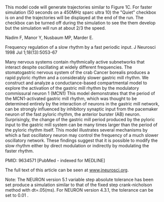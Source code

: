 This model code will generate trajectories similar to Figure 1C.
For faster simulation (50 seconds on a 450MHz sparc ultra 10) the
"Quiet" checkbox is on and the trajectories will be displayed at the
end of the run. The checkbox can be turned off during the simulation
to see the them develop but the simulation will run at about 2/3 the
speed.

Nadim F, Manor Y, Nusbaum MP, Marder E.

Frequency regulation of a slow rhythm by a fast periodic input.
J Neurosci 1998 Jul 1;18(13):5053-67

   Many nervous systems contain rhythmically active subnetworks that
interact despite oscillating at widely different frequencies.  The
stomatogastric nervous system of the crab Cancer borealis produces a
rapid pyloric rhythm and a considerably slower gastric mill rhythm.  We
construct and analyze a conductance-based compartmental model to explore
the activation of the gastric mill rhythm by the modulatory commissural
neuron 1 (MCN1)
   This model demonstrates that the period of the MCN1-activated gastric
mill rhythm, which was thought to be determined entirely by the
interaction of neurons in the gastric mill network, can be strongly
influenced by inhibitory synaptic input from the pacemaker neuron of the
fast pyloric rhythm, the anterior burster (AB) neuron.  Surprisingly,
the change of the gastric mill period produced by the pyloric input to
the gastric mill system can be many times larger than the period of the
pyloric rhythm itself.  This model illustrates several mechanisms by
which a fast oscillatory neuron may control the frequency of a much
slower oscillatory network.  These findings suggest that it is possible
to modify the slow rhythm either by direct modulation or indirectly by
modulating the faster rhythm. 

PMID: 9634571 [PubMed - indexed for MEDLINE] 

The full text of this article can be seen at www.jneurosci.org.

Note: The NEURON version 5.1 variable step absolute tolerance has been set 
produce a simulation similar to that of the fixed step crank-nicholson
method with dt=.05(ms). For NEURON version 4.3.1, the tolerance can
be set to 0.01 .
